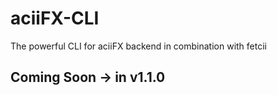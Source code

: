 # aciiFX-CLI

The powerful CLI for aciiFX backend in combination with fetcii

## Coming Soon -> in v1.1.0
